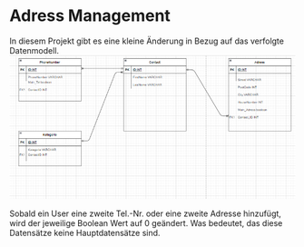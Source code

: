 # Adress Management

In diesem Projekt gibt es eine kleine Änderung in Bezug auf das verfolgte Datenmodell.
![Datenmodell](https://github.com/denisepostl/NEWAdressContactProject/blob/main/datamodel/datamodel_new.png)

Sobald ein User eine zweite Tel.-Nr. oder eine zweite Adresse hinzufügt, wird der jeweilige Boolean Wert auf 0 geändert. Was bedeutet, das diese Datensätze
keine Hauptdatensätze sind.
